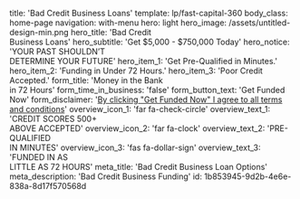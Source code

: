 title: 'Bad Credit Business Loans'
template: lp/fast-capital-360
body_class: home-page
navigation: with-menu
hero: light
hero_image: /assets/untitled-design-min.png
hero_title: 'Bad Credit </br>Business Loans'
hero_subtitle: 'Get $5,000 - $750,000 Today'
hero_notice: 'YOUR PAST SHOULDN’T </br>DETERMINE YOUR FUTURE'
hero_item_1: 'Get Pre-Qualified in Minutes.'
hero_item_2: 'Funding in Under 72 Hours.'
hero_item_3: 'Poor Credit Accepted.'
form_title: 'Money in the Bank</br>in 72 Hours'
form_time_in_business: 'false'
form_button_text: 'Get Funded Now'
form_disclaimer: '<a href="/terms-of-use" target="_blank">By clicking "Get Funded Now" I agree to all <span>terms and conditions</span></a>'
overview_icon_1: 'far fa-check-circle'
overview_text_1: 'CREDIT SCORES 500+ </br>ABOVE ACCEPTED'
overview_icon_2: 'far fa-clock'
overview_text_2: 'PRE-QUALIFIED</br>IN MINUTES'
overview_icon_3: 'fas fa-dollar-sign'
overview_text_3: 'FUNDED IN AS </br>LITTLE AS 72 HOURS'
meta_title: 'Bad Credit Business Loan Options'
meta_description: 'Bad Credit Business Funding'
id: 1b853945-9d2b-4e6e-838a-8d17f570568d
